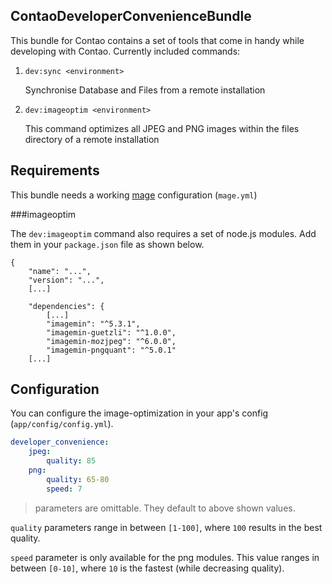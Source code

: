 ContaoDeveloperConvenienceBundle
--------------------------------
This bundle for Contao contains a set of tools that come in handy while developing with Contao.
Currently included commands:
1. `dev:sync <environment>`

   Synchronise Database and Files from a remote installation
2. `dev:imageoptim <environment>`
   
   This command optimizes all JPEG and PNG images within the files directory of a remote installation
   
Requirements
-------------
This bundle needs a working [mage](https://github.com/1up-lab/Magallanes) configuration  (`mage.yml`)

###imageoptim

The `dev:imageoptim` command also requires a set of node.js modules.
Add them in your `package.json` file as shown below.
```
{
    "name": "...",
    "version": "...",
    [...]
    
    "dependencies": {
        [...]
        "imagemin": "^5.3.1",
        "imagemin-guetzli": "^1.0.0",
        "imagemin-mozjpeg": "^6.0.0",
        "imagemin-pngquant": "^5.0.1"
    [...]
```
Configuration
-------------
You can configure the image-optimization in your app's config (`app/config/config.yml`).
```YAML
developer_convenience:
    jpeg:
        quality: 85
    png:
        quality: 65-80
        speed: 7
```
>parameters are omittable. They default to above shown values.

`quality` parameters range in between `[1-100]`, where `100` results in the best quality.

`speed` parameter is only available for the png modules. This value ranges in between `[0-10]`, where `10` is the fastest (while decreasing quality).


